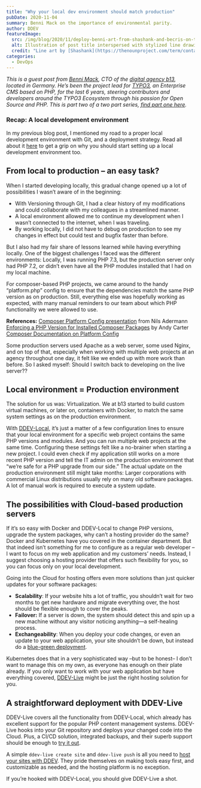 ```yaml
---
title: "Why your local dev environment should match production"
pubDate: 2020-11-04
summary: Benni Mack on the importance of environmental parity.
author: DDEV
featureImage:
  src: /img/blog/2020/11/deploy-benni-art-from-shashank-and-becris-on-the-noun-project.jpeg
  alt: Illustration of post title interspersed with stylized line drawings of shipping containers
  credit: "Line art by [Shashank](https://thenounproject.com/term/container/597249) and [Becris](https://thenounproject.com/term/containers/1468090) via Noun Project."
categories:
  - DevOps
---
```


_This is a guest post from [Benni Mack](https://twitter.com/bennimack), CTO of the [digital agency b13](https://b13.com/), located in Germany. He’s been the project lead for [TYPO3](https://typo3.org/), an Enterprise CMS based on PHP, for the last 6 years, steering contributors and developers around the TYPO3 Ecosystem through his passion for Open Source and PHP. This is part two of a two part series, [find part one here](https://ddev.com/ddev-local/why-developing-locally-matters/)._

### Recap: A local development environment

In my previous blog post, I mentioned my road to a proper local development environment with Git, and a deployment strategy. Read all about it [here](https://ddev.com/ddev-local/why-developing-locally-matters/) to get a grip on why you should start setting up a local development environment too.

## From local to production – an easy task?

When I started developing locally, this gradual change opened up a lot of possibilities I wasn’t aware of in the beginning:

- With Versioning through Git, I had a clear history of my modifications and could collaborate with my colleagues in a streamlined manner.
- A local environment allowed me to continue my development when I wasn’t connected to the internet, when I was traveling.
- By working locally, I did not have to debug on production to see my changes in effect but could test and bugfix faster than before.

But I also had my fair share of lessons learned while having everything locally. One of the biggest challenges I faced was the different environments: Locally, I was running PHP 7.3, but the production server only had PHP 7.2, or didn’t even have all the PHP modules installed that I had on my local machine.

For composer-based PHP projects, we came around to the handy “platform.php” config to ensure that the dependencies match the same PHP version as on production. Still, everything else was hopefully working as expected, with many manual reminders to our team about which PHP functionality we were allowed to use.

**References:**
[Composer Platform Config presentation](https://www.naderman.de/slippy/slides/2018-12-07-SymfonCon-Composer-Platform-Config.pdf) from Nils Adermann  
[Enforcing a PHP Version for Installed Composer Packages](https://andy-carter.com/blog/composer-php-platform) by Andy Carter  
[Composer Documentation on Platform Config](https://getcomposer.org/doc/06-config.md#platform)

Some production servers used Apache as a web server, some used Nginx, and on top of that, especially when working with multiple web projects at an agency throughout one day, it felt like we ended up with more work than before. So I asked myself: Should I switch back to developing on the live server??

## Local environment = Production environment

The solution for us was: Virtualization. We at b13 started to build custom virtual machines, or later on, containers with Docker, to match the same system settings as on the production environment.

With [DDEV-Local](https://github.com/drud/ddev), it’s just a matter of a few configuration lines to ensure that your local environment for a specific web project contains the same PHP versions and modules. And you can run multiple web projects at the same time. Configuring these settings felt like a no-brainer when starting a new project. I could even check if my application still works on a more recent PHP version and tell the IT admin on the production environment that “we’re safe for a PHP upgrade from our side.” The actual update on the production environment still might take months: Larger corporations with commercial Linux distributions usually rely on many old software packages. A lot of manual work is required to execute a system update.

## The possibilities with Cloud-based production servers

If it’s so easy with Docker and DDEV-Local to change PHP versions, upgrade the system packages, why can’t a hosting provider do the same? Docker and Kubernetes have you covered in the container department. But that indeed isn’t something for me to configure as a regular web developer – I want to focus on my web application and my customers’ needs. Instead, I suggest choosing a hosting provider that offers such flexibility for you, so you can focus only on your local development.

Going into the Cloud for hosting offers even more solutions than just quicker updates for your software packages:

- **Scalability**: If your website hits a lot of traffic, you shouldn’t wait for two months to get new hardware and migrate everything over, the host should be flexible enough to cover the peaks.
- **Failover:** If a server is down, the system should detect this and spin up a new machine without any visitor noticing anything—a self-healing process.
- **Exchangeability**: When you deploy your code changes, or even an update to your web application, your site shouldn’t be down, but instead do a [blue-green deployment](https://en.wikipedia.org/wiki/Blue-green%5Fdeployment).

Kubernetes does that in a very sophisticated way –but to be honest– I don’t want to manage this on my own, as everyone has enough on their plate already. If you only want to work with your web application but have everything covered, [DDEV-Live](https://ddev.com/ddev-live/) might be just the right hosting solution for you.

## A straightforward deployment with DDEV-Live

DDEV-Live covers all the functionality from DDEV-Local, which already has excellent support for the popular PHP content management systems. DDEV-Live hooks into your Git repository and deploys your changed code into the Cloud. Plus, a CI/CD solution, integrated backups, and their superb support should be enough to [try it out](https://docs.ddev.com).

A simple `ddev-live create site` and `ddev-live push` is all you need to [host your sites with DDEV](https://ddev.com/ddev-live/how-to-deploy-a-site-with-ddev/). They pride themselves on making tools easy first, and customizable as needed, and the hosting platform is no exception.

If you’re hooked with DDEV-Local, you should give DDEV-Live a shot.
